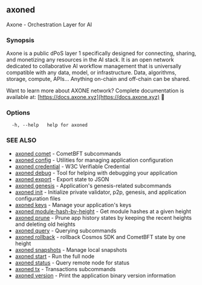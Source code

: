 ## axoned

Axone - Orchestration Layer for AI

### Synopsis

Axone is a public dPoS layer 1 specifically designed for connecting, sharing, and monetizing any resources in the AI stack.
It is an open network dedicated to collaborative AI workflow management that is universally compatible with any data, model,
or infrastructure. Data, algorithms, storage, compute, APIs... Anything on-chain and off-chain can be shared.

Want to learn more about AXONE network? Complete documentation is available at: [https://docs.axone.xyz](https://docs.axone.xyz)  👀

### Options

```
  -h, --help   help for axoned
```

### SEE ALSO

* [axoned comet](axoned_comet.md)	 - CometBFT subcommands
* [axoned config](axoned_config.md)	 - Utilities for managing application configuration
* [axoned credential](axoned_credential.md)	 - W3C Verifiable Credential
* [axoned debug](axoned_debug.md)	 - Tool for helping with debugging your application
* [axoned export](axoned_export.md)	 - Export state to JSON
* [axoned genesis](axoned_genesis.md)	 - Application's genesis-related subcommands
* [axoned init](axoned_init.md)	 - Initialize private validator, p2p, genesis, and application configuration files
* [axoned keys](axoned_keys.md)	 - Manage your application's keys
* [axoned module-hash-by-height](axoned_module-hash-by-height.md)	 - Get module hashes at a given height
* [axoned prune](axoned_prune.md)	 - Prune app history states by keeping the recent heights and deleting old heights
* [axoned query](axoned_query.md)	 - Querying subcommands
* [axoned rollback](axoned_rollback.md)	 - rollback Cosmos SDK and CometBFT state by one height
* [axoned snapshots](axoned_snapshots.md)	 - Manage local snapshots
* [axoned start](axoned_start.md)	 - Run the full node
* [axoned status](axoned_status.md)	 - Query remote node for status
* [axoned tx](axoned_tx.md)	 - Transactions subcommands
* [axoned version](axoned_version.md)	 - Print the application binary version information
